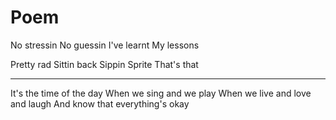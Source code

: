 # Poem

No stressin
No guessin
I've learnt
My lessons

Pretty rad
Sittin back
Sippin Sprite
That's that

-----

It's the time of the day
When we sing and we play
When we live and love and laugh
And know that everything's okay